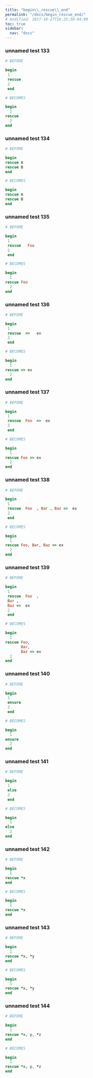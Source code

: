 ```yaml
---
title: "begin\\_rescue\\_end"
permalink: "/docs/begin_rescue_end/"
# modified: 2017-10-27T16:25:30-04:00
toc: true
sidebar:
  nav: "docs"
---
```

### unnamed test 133
```ruby
# BEFORE

begin 
 1 
 rescue 
 2 
 end

```
```ruby
# BECOMES

begin
  1
rescue
  2
end

```
### unnamed test 134
```ruby
# BEFORE

begin
rescue A
rescue B
end

```
```ruby
# BECOMES

begin
rescue A
rescue B
end

```
### unnamed test 135
```ruby
# BEFORE

begin 
 1 
 rescue   Foo 
 2 
 end

```
```ruby
# BECOMES

begin
  1
rescue Foo
  2
end

```
### unnamed test 136
```ruby
# BEFORE

begin 
 1 
 rescue  =>   ex  
 2 
 end

```
```ruby
# BECOMES

begin
  1
rescue => ex
  2
end

```
### unnamed test 137
```ruby
# BEFORE

begin 
 1 
 rescue  Foo  =>  ex 
 2 
 end

```
```ruby
# BECOMES

begin
  1
rescue Foo => ex
  2
end

```
### unnamed test 138
```ruby
# BEFORE

begin 
 1 
 rescue  Foo  , Bar , Baz =>  ex 
 2 
 end

```
```ruby
# BECOMES

begin
  1
rescue Foo, Bar, Baz => ex
  2
end

```
### unnamed test 139
```ruby
# BEFORE

begin 
 1 
 rescue  Foo  , 
 Bar , 
 Baz =>  ex 
 2 
 end

```
```ruby
# BECOMES

begin
  1
rescue Foo,
       Bar,
       Baz => ex
  2
end

```
### unnamed test 140
```ruby
# BEFORE

begin 
 1 
 ensure 
 2 
 end

```
```ruby
# BECOMES

begin
  1
ensure
  2
end

```
### unnamed test 141
```ruby
# BEFORE

begin 
 1 
 else 
 2 
 end

```
```ruby
# BECOMES

begin
  1
else
  2
end

```
### unnamed test 142
```ruby
# BEFORE

begin
  1
rescue *x
end

```
```ruby
# BECOMES

begin
  1
rescue *x
end

```
### unnamed test 143
```ruby
# BEFORE

begin
  1
rescue *x, *y
end

```
```ruby
# BECOMES

begin
  1
rescue *x, *y
end

```
### unnamed test 144
```ruby
# BEFORE

begin
  1
rescue *x, y, *z
end

```
```ruby
# BECOMES

begin
  1
rescue *x, y, *z
end
```
